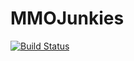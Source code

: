 # MMOJunkies
[![Build Status](https://travis-ci.org/IMBApplications/MMOJunkies.svg?branch=master)](https://travis-ci.org/IMBApplications/MMOJunkies)